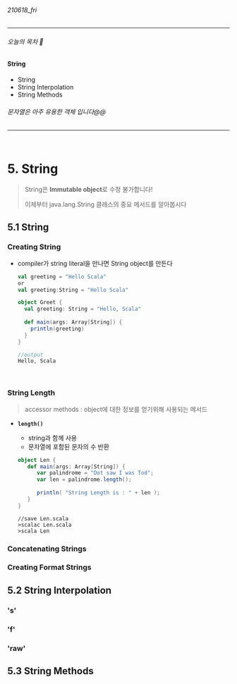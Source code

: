 ###### 210618_fri

<hr>



###### 오늘의 목차 :deer:

#### String

- String
- String Interpolation
- String Methods

###### 문자열은 아주 유용한 객체 입니다@@

<hr>
<br>

# 5. String

> String은 **Immutable object**로 수정 불가합니다!
>
> 이제부터 java.lang.String 클래스의 중요 메서드를 알아봅시다

## 5.1 String

### Creating String

- compiler가 string literal을 만나면 String object를 만든다

  ```scala
  val greeting = "Hello Scala"
  or
  val greeting:String = "Hello Scala"
  ```

  ```scala
  object Greet {
    val greeting: String = "Hello, Scala"
    
    def main(args: Array[String]) {
      println(greeting)
    }
  }
  
  //output
  Hello, Scala
  ```

<br>

### String Length

> accessor methods : object에 대한 정보를 얻기위해 사용되는 메서드

- **`length()`**

  - string과 함께 사용
  - 문자열에 포함된 문자의 수 반환

  ```scala
  object Len {
     def main(args: Array[String]) {
        var palindrome = "Dot saw I was Tod";
        var len = palindrome.length();
        
        println( "String Length is : " + len );
     }
  }
  ```

  ```shell
  //save Len.scala
  >scalac Len.scala
  >scala Len
  ```

  

### Concatenating Strings



### Creating Format Strings 





## 5.2 String Interpolation

### 's'



### 'f'



### 'raw'





## 5.3 String Methods

